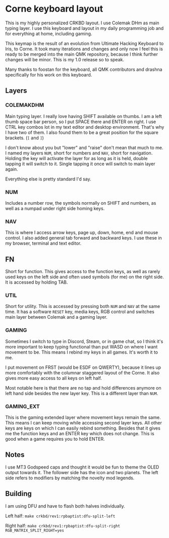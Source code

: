 # Corne keyboard layout

This is my highly personalized CRKBD layout. I use Colemak DHm as main typing layer. I use this keyboard and layout in my daily programming job and for everything at home, including gaming.

This keymap is the result of an evolution from Ultimate Hacking Keyboard to Iris, to Corne. It took many iterations and changes and only now I feel this is ready to be merged into the main QMK repository, because I think further changes will be minor. This is my 1.0 release so to speak.

Many thanks to foostan for the keyboard, all QMK contributors and drashna specifically for his work on this keyboard.

## Layers

### COLEMAKDHM

Main typing layer. I really love having SHIFT available on thumbs. I am a left thumb space bar person, so I put SPACE there and ENTER on right. I use CTRL key combos lot in my text editor and desktop environment. That's why I have two of them. I also found them to be a great position for the square brackets. (`[` and `]`)

I don't know about you but "lower" and "raise" don't mean that much to me. I named my layers `NUM`, short for numbers and `NAV`, short for navigation. Holding the key will activate the layer for as long as it is held, double tapping it will switch to it. Single tapping it once will switch to main layer again.

Everything else is pretty standard I'd say.

### NUM

Includes a number row, the symbols normally on SHIFT and numbers, as well as a numpad under right side homing keys.

### NAV

This is where I access arrow keys, page up, down, home, end and mouse control. I also added general tab forward and backward keys. I use these in my browser, terminal and text editor. 

## FN

Short for function. This gives access to the function keys, as well as rarely used keys on the left side and often used symbols (for me) on the right side. It is accessed by holding TAB.

### UTIL

Short for utility. This is accessed by pressing both `NUM` and `NAV` at the same time. It has a software `RESET` key, media keys, RGB control and switches main layer between Colemak and a gaming layer.

### GAMING

Sometimes I switch to type in Discord, Steam, or in game chat, so I think it's more important to keep typing functional than put WASD on where I want movement to be. This means I rebind my keys in all games. It's worth it to me.

I put movement on FRST (would be ESDF on QWERTY), because it lines up more comfortably with the columnar staggered layout of the Corne. It also gives more easy access to all keys on left half.

Most notable here is that there are no tap and hold differences anymore on left hand side besides the new layer key. This is a different layer than `NUM`. 

### GAMING_EXT

This is the gaming extended layer where movement keys remain the same. This means I can keep moving while accessing second layer keys. All other keys are keys on which I can easily rebind something. Besides that it gives me the function keys and an ENTER key which does not change. This is good when a game requires you to hold ENTER.

## Notes

I use MT3 Godspeed caps and thought it would be fun to theme the OLED output towards it. The follower side has the icon and two planets. The left side refers to modifiers by matching the novelty mod legends.

## Building

I am using DFU and have to flash both halves individually.

Left half: `make crkbd/rev1:rpbaptist:dfu-split-left`

Right half: `make crkbd/rev1:rpbaptist:dfu-split-right RGB_MATRIX_SPLIT_RIGHT=yes`
